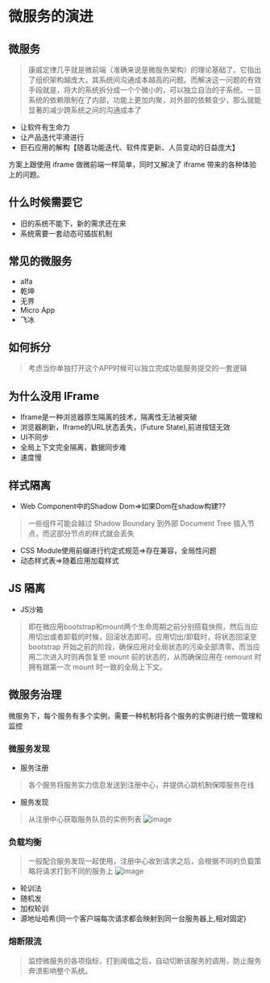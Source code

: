 # 微服务的演进

## 微服务
> 康威定律几乎就是微前端（准确来说是微服务架构）的理论基础了。它指出了组织架构越庞大，其系统间沟通成本越高的问题。而解决这一问题的有效手段就是，将大的系统拆分成一个个微小的，可以独立自治的子系统。一旦系统的依赖限制在了内部，功能上更加内聚，对外部的依赖变少，那么就能显著的减少跨系统之间的沟通成本了


* 让软件有生命力
* 让产品迭代平滑进行
* 巨石应用的解构【随着功能迭代、软件库更新、人员变动的日益庞大】

方案上跟使用 iframe 做微前端一样简单，同时又解决了 iframe 带来的各种体验上的问题。
## 什么时候需要它
* 旧的系统不能下，新的需求还在来
* 系统需要一套动态可插拔机制

## 常见的微服务
* alfa
* 乾坤
* 无界
* Micro App
* 飞冰

## 如何拆分
> 考虑当你单独打开这个APP时候可以独立完成功能服务提交的一套逻辑

## 为什么没用 IFrame

* Iframe是一种浏览器原生隔离的技术，隔离性无法被突破
* 浏览器刷新，Iframe的URL状态丢失，(Future State),前进按钮无效
* UI不同步
* 全局上下文完全隔离，数据同步难
* 速度慢
## 样式隔离
* Web Component中的Shadow Dom=>如果Dom在shadow构建??
> 一些组件可能会越过 Shadow Boundary 到外部 Document Tree 插入节点，而这部分节点的样式就会丢失
* CSS Module使用前缀进行约定式规范=>存在兼容，全局性问题
* 动态样式表=>随着应用加载样式

## JS 隔离
* JS沙箱
> 即在微应用bootstrap和mount两个生命周期之前分别搭载快照，然后当应用切出或者卸载的时候，回滚状态即可。应用切出/卸载时，将状态回滚至 bootstrap 开始之前的阶段，确保应用对全局状态的污染全部清零。而当应用二次进入时则再恢复至 mount 前的状态的，从而确保应用在 remount 时拥有跟第一次 mount 时一致的全局上下文。

## 微服务治理
微服务下，每个服务有多个实例，需要一种机制将各个服务的实例进行统一管理和监控

### 微服务发现
* 服务注册
> 各个服务将服务实力信息发送到注册中心，并提供心跳机制保障服务在线
* 服务发现
> 从注册中心获取服务队员的实例列表
![image](https://github.com/lkzwc/fe-ddu/assets/84896877/4ba17868-f2cb-4146-aced-585fe6847111)

### 负载均衡
> 一般配合服务发现一起使用，注册中心收到请求之后，会根据不同的负载策略将请求打到不同的服务上
![image](https://github.com/lkzwc/fe-ddu/assets/84896877/b6d7b11e-e5fd-40b9-8fa5-f9fb4fb3b79d)

* 轮训法
* 随机发
* 加权轮训
* 源地址哈希(同一个客户端每次请求都会映射到同一台服务器上,相对固定)


### 熔断限流

> 监控微服务的各项指标，打到阈值之后，自动切断该服务的调用，防止服务奔溃影响整个系统。